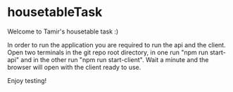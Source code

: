 # housetableTask

Welcome to Tamir's housetable task :)

In order to run the application you are required to run the api and the client.
Open two terminals in the git repo root directory, in one run "npm run start-api" and in the other run "npm run start-client".
Wait a minute and the browser will open with the client ready to use.

Enjoy testing!
